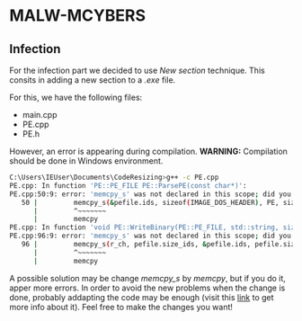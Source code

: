 # MALW-MCYBERS
## Infection
For the infection part we decided to use *New section* technique. This consits in adding a new section to a *.exe* file.

For this, we have the following files:
- main.cpp
- PE.cpp
- PE.h

However, an error is appearing during compilation. **WARNING:** Compilation should be done in Windows environment.

```sh
C:\Users\IEUser\Documents\CodeResizing>g++ -c PE.cpp
PE.cpp: In function 'PE::PE_FILE PE::ParsePE(const char*)':
PE.cpp:50:9: error: 'memcpy_s' was not declared in this scope; did you mean 'memcpy'?
   50 |         memcpy_s(&pefile.ids, sizeof(IMAGE_DOS_HEADER), PE, sizeof(IMAGE_DOS_HEADER));
      |         ^~~~~~~~
      |         memcpy
PE.cpp: In function 'void PE::WriteBinary(PE::PE_FILE, std::string, size_t)':
PE.cpp:96:9: error: 'memcpy_s' was not declared in this scope; did you mean 'memcpy'?
   96 |         memcpy_s(r_ch, pefile.size_ids, &pefile.ids, pefile.size_ids);
      |         ^~~~~~~~
      |         memcpy

```

A possible solution may be change *memcpy_s* by *memcpy*, but if you do it, apper more errors. In order to avoid the new problems when the change is done, probably addapting the code may be enough (visit this [link](https://en.cppreference.com/w/c/string/byte/memcpy) to get more info about it). Feel free to make the changes you want!
